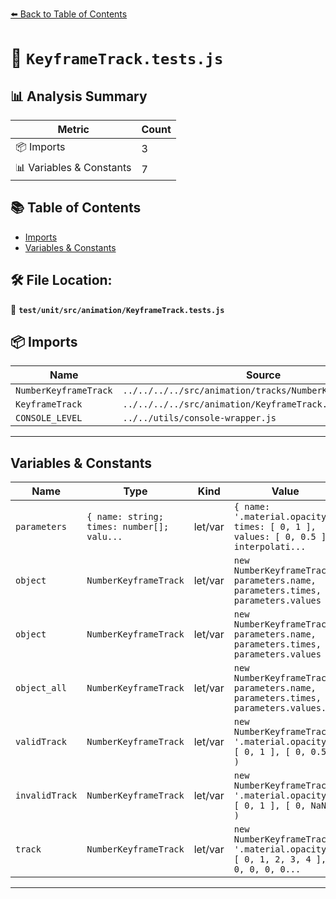 [⬅️ Back to Table of Contents](../../../../index.md)

# 📄 `KeyframeTrack.tests.js`

## 📊 Analysis Summary

| Metric | Count |
|--------|-------|
| 📦 Imports | 3 |
| 📊 Variables & Constants | 7 |

## 📚 Table of Contents

- [Imports](#imports)
- [Variables & Constants](#variables-constants)

## 🛠️ File Location:
📂 **`test/unit/src/animation/KeyframeTrack.tests.js`**

## 📦 Imports

| Name | Source |
|------|--------|
| `NumberKeyframeTrack` | `../../../../src/animation/tracks/NumberKeyframeTrack.js` |
| `KeyframeTrack` | `../../../../src/animation/KeyframeTrack.js` |
| `CONSOLE_LEVEL` | `../../utils/console-wrapper.js` |


---

## Variables & Constants

| Name | Type | Kind | Value | Exported |
|------|------|------|-------|----------|
| `parameters` | `{ name: string; times: number[]; valu...` | let/var | `{ name: '.material.opacity', times: [ 0, 1 ], values: [ 0, 0.5 ], interpolati...` | ✗ |
| `object` | `NumberKeyframeTrack` | let/var | `new NumberKeyframeTrack( parameters.name, parameters.times, parameters.values )` | ✗ |
| `object` | `NumberKeyframeTrack` | let/var | `new NumberKeyframeTrack( parameters.name, parameters.times, parameters.values )` | ✗ |
| `object_all` | `NumberKeyframeTrack` | let/var | `new NumberKeyframeTrack( parameters.name, parameters.times, parameters.values...` | ✗ |
| `validTrack` | `NumberKeyframeTrack` | let/var | `new NumberKeyframeTrack( '.material.opacity', [ 0, 1 ], [ 0, 0.5 ] )` | ✗ |
| `invalidTrack` | `NumberKeyframeTrack` | let/var | `new NumberKeyframeTrack( '.material.opacity', [ 0, 1 ], [ 0, NaN ] )` | ✗ |
| `track` | `NumberKeyframeTrack` | let/var | `new NumberKeyframeTrack( '.material.opacity', [ 0, 1, 2, 3, 4 ], [ 0, 0, 0, 0...` | ✗ |


---